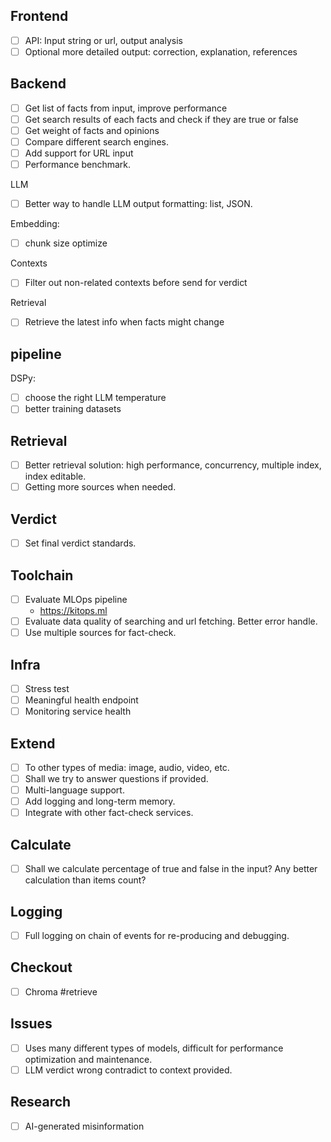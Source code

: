 
## Frontend
- [ ] API: Input string or url, output analysis
- [ ] Optional more detailed output: correction, explanation, references

## Backend
- [ ] Get list of facts from input, improve performance
- [ ] Get search results of each facts and check if they are true or false
- [ ] Get weight of facts and opinions
- [ ] Compare different search engines.
- [ ] Add support for URL input
- [ ] Performance benchmark.

LLM
- [ ] Better way to handle LLM output formatting: list, JSON.

Embedding:
- [ ] chunk size optimize

Contexts
- [ ] Filter out non-related contexts before send for verdict

Retrieval
- [ ] Retrieve the latest info when facts might change

## pipeline
DSPy:
- [ ] choose the right LLM temperature
- [ ] better training datasets

## Retrieval
- [ ] Better retrieval solution: high performance, concurrency, multiple index, index editable.
- [ ] Getting more sources when needed.

## Verdict
- [ ] Set final verdict standards.

## Toolchain
- [ ] Evaluate MLOps pipeline
  - https://kitops.ml
- [ ] Evaluate data quality of searching and url fetching. Better error handle.
- [ ] Use multiple sources for fact-check.

## Infra
- [ ] Stress test
- [ ] Meaningful health endpoint
- [ ] Monitoring service health

## Extend 
- [ ] To other types of media: image, audio, video, etc.
- [ ] Shall we try to answer questions if provided.
- [ ] Multi-language support.
- [ ] Add logging and long-term memory.
- [ ] Integrate with other fact-check services.

## Calculate
- [ ] Shall we calculate percentage of true and false in the input? Any better calculation than items count?

## Logging
- [ ] Full logging on chain of events for re-producing and debugging.

## Checkout
- [ ] Chroma #retrieve

## Issues
- [ ] Uses many different types of models, difficult for performance optimization and maintenance.
- [ ] LLM verdict wrong contradict to context provided.

## Research
- [ ] AI-generated misinformation